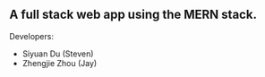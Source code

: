 ## A full stack web app using the MERN stack.

Developers:
* Siyuan Du (Steven)
* Zhengjie Zhou (Jay)